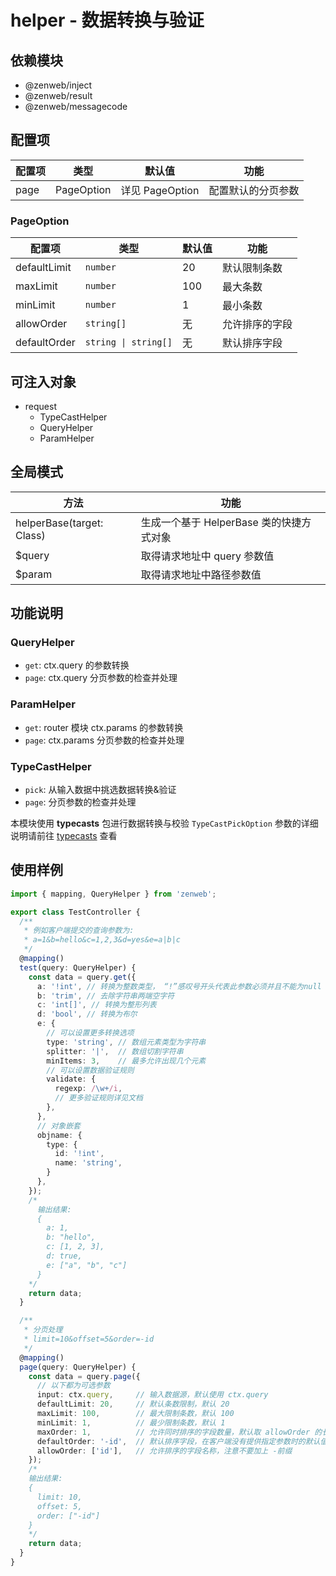 # helper - 数据转换与验证

## 依赖模块

- @zenweb/inject
- @zenweb/result
- @zenweb/messagecode

## 配置项

| 配置项 | 类型 | 默认值 | 功能 |
| ----- | --- | ----- | ---- |
| page | PageOption | 详见 PageOption | 配置默认的分页参数

### PageOption

| 配置项 | 类型 | 默认值 | 功能 |
| ----- | --- | ----- | ---- |
| defaultLimit | `number` | 20 | 默认限制条数
| maxLimit | `number` | 100 | 最大条数
| minLimit | `number` | 1 | 最小条数
| allowOrder | `string[]` | 无 | 允许排序的字段
| defaultOrder | `string \| string[]` | 无 | 默认排序字段

## 可注入对象

- request
  - TypeCastHelper
  - QueryHelper
  - ParamHelper

## 全局模式

| 方法 | 功能 |
| ----- | ---- |
| helperBase(target: Class) | 生成一个基于 HelperBase 类的快捷方式对象
| $query | 取得请求地址中 query 参数值
| $param | 取得请求地址中路径参数值

## 功能说明

### QueryHelper
- `get`: ctx.query 的参数转换
- `page`: ctx.query 分页参数的检查并处理

### ParamHelper
- `get`: router 模块 ctx.params 的参数转换
- `page`: ctx.params 分页参数的检查并处理

### TypeCastHelper
- `pick`: 从输入数据中挑选数据转换&验证
- `page`: 分页参数的检查并处理


本模块使用 **typecasts** 包进行数据转换与校验
`TypeCastPickOption` 参数的详细说明请前往 [typecasts](https://www.npmjs.com/package/typecasts) 查看

## 使用样例

```ts
import { mapping, QueryHelper } from 'zenweb';

export class TestController {
  /**
   * 例如客户端提交的查询参数为:
   * a=1&b=hello&c=1,2,3&d=yes&e=a|b|c
   */
  @mapping()
  test(query: QueryHelper) {
    const data = query.get({
      a: '!int', // 转换为整数类型， “!”感叹号开头代表此参数必须并且不能为null
      b: 'trim', // 去除字符串两端空字符
      c: 'int[]', // 转换为整形列表
      d: 'bool', // 转换为布尔
      e: {
        // 可以设置更多转换选项
        type: 'string', // 数组元素类型为字符串
        splitter: '|',  // 数组切割字符串
        minItems: 3,    // 最多允许出现几个元素
        // 可以设置数据验证规则
        validate: {
          regexp: /\w+/i,
          // 更多验证规则详见文档
        },
      },
      // 对象嵌套
      objname: {
        type: {
          id: '!int',
          name: 'string',
        }
      },
    });
    /*
      输出结果:
      {
        a: 1,
        b: "hello",
        c: [1, 2, 3],
        d: true,
        e: ["a", "b", "c"]
      }
    */
    return data;
  }

  /**
   * 分页处理
   * limit=10&offset=5&order=-id
   */
  @mapping()
  page(query: QueryHelper) {
    const data = query.page({
      // 以下都为可选参数
      input: ctx.query,     // 输入数据源，默认使用 ctx.query
      defaultLimit: 20,     // 默认条数限制，默认 20
      maxLimit: 100,        // 最大限制条数，默认 100
      minLimit: 1,          // 最少限制条数，默认 1
      maxOrder: 1,          // 允许同时排序的字段数量，默认取 allowOrder 的长度
      defaultOrder: '-id',  // 默认排序字段，在客户端没有提供指定参数时的默认值
      allowOrder: ['id'],   // 允许排序的字段名称，注意不要加上 -前缀
    });
    /*
    输出结果:
    {
      limit: 10,
      offset: 5,
      order: ["-id"]
    }
    */
    return data;
  }
}
```
